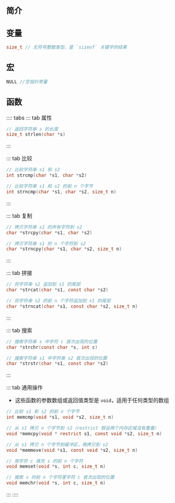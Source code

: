 ## 简介



## 变量

```c
size_t // 无符号整数类型，是 `sizeof` 关键字的结果
```


## 宏

```c
NULL //空指针常量
```


## 函数

:::: tabs
::: tab 属性
```c
// 返回字符串 s 的长度
size_t strlen(char *s)
```
:::

::: tab 比较
```c
// 比较字符串 s1 和 s2
int strcmp(char *s1, char *s2)

// 比较字符串 s1 和 s2 的前 n 个字节
int strncmp(char *s1, char *s2, size_t n)
```
:::

::: tab 复制
```c
// 拷贝字符串 s1 的所有字符到 s2
char *strcpy(char *s1, char *s2)

// 拷贝字符串 s1 的 n 个字符到 s2
char *strncpy(char *s1, char *s2, size_t n)
```
:::

::: tab 拼接
```c
// 将字符串 s2 追加到 s1 的尾部
char *strcat(char *s1, const char *s2)

// 将字符串 s2 的前 n 个字符追加到 s1 的尾部
char *strncat(char *s1, const char *s2, size_t n)
```
:::

::: tab 搜索
```c
// 搜索字符串 s 中字符 c 首次出现的位置
char *strchr(const char *s, int c)

// 搜索字符串 s1 中字符串 s2 首次出现的位置
char *strstr(char *s1, const char *s2)
```
:::

::: tab 通用操作
+ 这些函数的参数数组或返回值类型是 `void`，适用于任何类型的数组
```c
// 比较 s1 和 s2 的前 n 个字节
int memcmp(void *s1, void *s2, size_t n)

// 从 s1 拷贝 n 个字节到 s2（restrict 假设两个内存区域没有重叠）
void *memcpy(void * restrict s1, const void *s2, size_t n)

// 从 s1 拷贝 n 个字节到缓冲区，再拷贝到 s2
void *memmove(void *s1, const void *s2, size_t n)

// 用字符 c 填充 s 的前 n 个字符
void memset(void *s, int c, size_t n)

// 搜索 s 的前 n 个字符里字符 c 首次出现的位置
void memchr(void *s, int c, size_t n)
```
:::
::::